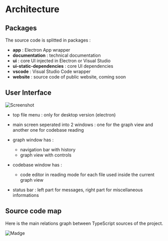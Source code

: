 # Architecture

## Packages

The source code is splitted in packages :

-   **app** : Electron App wrapper
-   **documentation** : technical documentation
-   **ui** : core UI injected in Electron or Visual Studio
-   **ui-static-dependencies** : core UI dependencies
-   **vscode** : Visual Studio Code wrapper
-   **website** : source code of public website, coming soon

## User Interface

![Screenshot](/pytheas/contributors-documentation/screenshot.png)

-   top file menu : only for desktop version (electron)

-   main screen seperated into 2 windows : one for the graph view and another one for codebase reading

-   graph window has :

    -   navigation bar with history
    -   graph view with controls

-   codebase window has :

    -   code editor in reading mode for each file used inside the current graph view

-   status bar : left part for messages, right part for miscellaneous informations

## Source code map

Here is the main relations graph between TypeScript sources of the project.

![Madge](/pytheas/contributors-documentation/madge.png)
